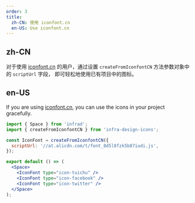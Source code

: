 ```yaml
---
order: 3
title:
  zh-CN: 使用 iconfont.cn
  en-US: Use iconfont.cn
---
```


## zh-CN

对于使用 [iconfont.cn](http://iconfont.cn/) 的用户，通过设置 `createFromIconfontCN` 方法参数对象中的 `scriptUrl` 字段， 即可轻松地使用已有项目中的图标。

## en-US

If you are using [iconfont.cn](http://iconfont.cn/), you can use the icons in your project gracefully.

```jsx
import { Space } from 'infrad';
import { createFromIconfontCN } from 'infra-design-icons';

const IconFont = createFromIconfontCN({
  scriptUrl: '//at.alicdn.com/t/font_8d5l8fzk5b87iudi.js',
});

export default () => (
  <Space>
    <IconFont type="icon-tuichu" />
    <IconFont type="icon-facebook" />
    <IconFont type="icon-twitter" />
  </Space>
);
```

